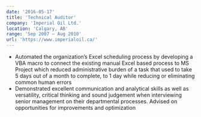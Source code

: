 ```yaml
---
date: '2016-05-17'
title: 'Technical Auditor'
company: 'Imperial Oil Ltd.'
location: 'Calgary, AB'
range: 'Sep 2007 – Aug 2010'
url: 'https://www.imperialoil.ca/'
---
```


- Automated the organization’s Excel scheduling process by developing a VBA macro to connect the existing manual Excel based process to MS Project which reduced administrative burden of a task that used to take 5 days out of a month to complete, to 1 day while reducing or eliminating common human errors
- Demonstrated excellent communication and analytical skills as well as versatility, critical thinking and sound judgement when interviewing senior management on their departmental processes. Advised on opportunities for improvements and optimization
